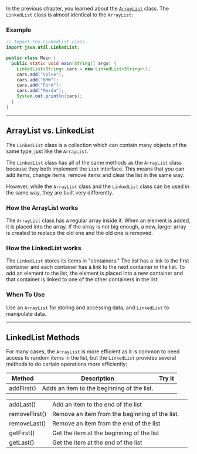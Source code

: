 In the previous chapter, you learned about the [`ArrayList`](https://www.w3schools.com/java/java_arraylist.asp) class. The `LinkedList` class is almost identical to the `ArrayList`:

### Example

```java
// Import the LinkedList class
import java.util.LinkedList;

public class Main {
  public static void main(String[] args) {
    LinkedList<String> cars = new LinkedList<String>();
    cars.add("Volvo");
    cars.add("BMW");
    cars.add("Ford");
    cars.add("Mazda");
    System.out.println(cars);
  }
}
```

---

## ArrayList vs. LinkedList

The `LinkedList` class is a collection which can contain many objects of the same type, just like the `ArrayList`.

The `LinkedList` class has all of the same methods as the `ArrayList` class because they both implement the `List` interface. This means that you can add items, change items, remove items and clear the list in the same way.

However, while the `ArrayList` class and the `LinkedList` class can be used in the same way, they are built very differently.

### How the ArrayList works

The `ArrayList` class has a regular array inside it. When an element is added, it is placed into the array. If the array is not big enough, a new, larger array is created to replace the old one and the old one is removed.

### How the LinkedList works

The `LinkedList` stores its items in "containers." The list has a link to the first container and each container has a link to the next container in the list. To add an element to the list, the element is placed into a new container and that container is linked to one of the other containers in the list.

### When To Use

Use an `ArrayList` for storing and accessing data, and `LinkedList` to manipulate data.

---

## LinkedList Methods

For many cases, the `ArrayList` is more efficient as it is common to need access to random items in the list, but the `LinkedList` provides several methods to do certain operations more efficiently:

|Method|Description|Try it|
|---|---|---|
|addFirst()|Adds an item to the beginning of the list.||

|   |   |   |
|---|---|---|
|addLast()|Add an item to the end of the list||
|removeFirst()|Remove an item from the beginning of the list.||
|removeLast()|Remove an item from the end of the list||
|getFirst()|Get the item at the beginning of the list||
|getLast()|Get the item at the end of the list|